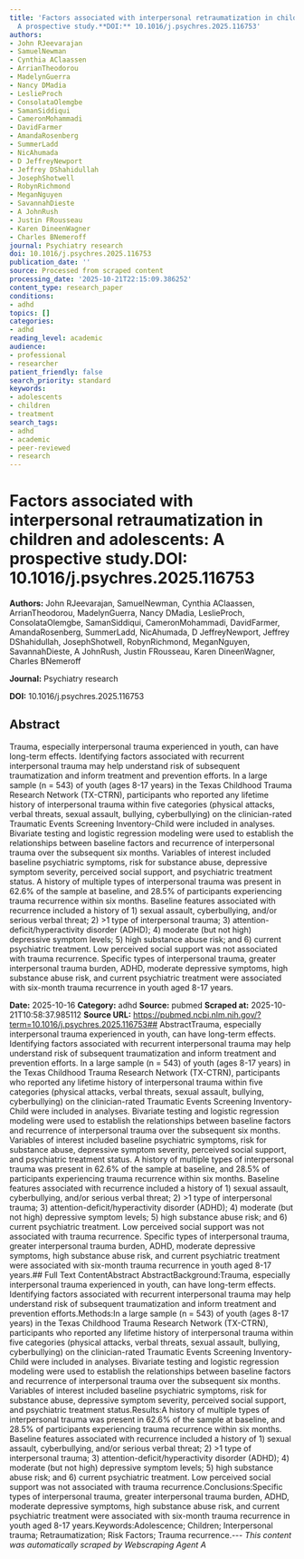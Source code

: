 ```yaml
---
title: 'Factors associated with interpersonal retraumatization in children and adolescents:
  A prospective study.**DOI:** 10.1016/j.psychres.2025.116753'
authors:
- John RJeevarajan
- SamuelNewman
- Cynthia AClaassen
- ArrianTheodorou
- MadelynGuerra
- Nancy DMadia
- LeslieProch
- ConsolataOlemgbe
- SamanSiddiqui
- CameronMohammadi
- DavidFarmer
- AmandaRosenberg
- SummerLadd
- NicAhumada
- D JeffreyNewport
- Jeffrey DShahidullah
- JosephShotwell
- RobynRichmond
- MeganNguyen
- SavannahDieste
- A JohnRush
- Justin FRousseau
- Karen DineenWagner
- Charles BNemeroff
journal: Psychiatry research
doi: 10.1016/j.psychres.2025.116753
publication_date: ''
source: Processed from scraped content
processing_date: '2025-10-21T22:15:09.386252'
content_type: research_paper
conditions:
- adhd
topics: []
categories:
- adhd
reading_level: academic
audience:
- professional
- researcher
patient_friendly: false
search_priority: standard
keywords:
- adolescents
- children
- treatment
search_tags:
- adhd
- academic
- peer-reviewed
- research
---
```


# Factors associated with interpersonal retraumatization in children and adolescents: A prospective study.**DOI:** 10.1016/j.psychres.2025.116753

**Authors:** John RJeevarajan, SamuelNewman, Cynthia AClaassen, ArrianTheodorou, MadelynGuerra, Nancy DMadia, LeslieProch, ConsolataOlemgbe, SamanSiddiqui, CameronMohammadi, DavidFarmer, AmandaRosenberg, SummerLadd, NicAhumada, D JeffreyNewport, Jeffrey DShahidullah, JosephShotwell, RobynRichmond, MeganNguyen, SavannahDieste, A JohnRush, Justin FRousseau, Karen DineenWagner, Charles BNemeroff

**Journal:** Psychiatry research

**DOI:** 10.1016/j.psychres.2025.116753

## Abstract

Trauma, especially interpersonal trauma experienced in youth, can have long-term effects. Identifying factors associated with recurrent interpersonal trauma may help understand risk of subsequent traumatization and inform treatment and prevention efforts.
In a large sample (n = 543) of youth (ages 8-17 years) in the Texas Childhood Trauma Research Network (TX-CTRN), participants who reported any lifetime history of interpersonal trauma within five categories (physical attacks, verbal threats, sexual assault, bullying, cyberbullying) on the clinician-rated Traumatic Events Screening Inventory-Child were included in analyses. Bivariate testing and logistic regression modeling were used to establish the relationships between baseline factors and recurrence of interpersonal trauma over the subsequent six months. Variables of interest included baseline psychiatric symptoms, risk for substance abuse, depressive symptom severity, perceived social support, and psychiatric treatment status.
A history of multiple types of interpersonal trauma was present in 62.6% of the sample at baseline, and 28.5% of participants experiencing trauma recurrence within six months. Baseline features associated with recurrence included a history of 1) sexual assault, cyberbullying, and/or serious verbal threat; 2) >1 type of interpersonal trauma; 3) attention-deficit/hyperactivity disorder (ADHD); 4) moderate (but not high) depressive symptom levels; 5) high substance abuse risk; and 6) current psychiatric treatment. Low perceived social support was not associated with trauma recurrence.
Specific types of interpersonal trauma, greater interpersonal trauma burden, ADHD, moderate depressive symptoms, high substance abuse risk, and current psychiatric treatment were associated with six-month trauma recurrence in youth aged 8-17 years.

**Date:** 2025-10-16
**Category:** adhd
**Source:** pubmed
**Scraped at:** 2025-10-21T10:58:37.985112
**Source URL:** https://pubmed.ncbi.nlm.nih.gov/?term=10.1016/j.psychres.2025.116753## AbstractTrauma, especially interpersonal trauma experienced in youth, can have long-term effects. Identifying factors associated with recurrent interpersonal trauma may help understand risk of subsequent traumatization and inform treatment and prevention efforts.
In a large sample (n = 543) of youth (ages 8-17 years) in the Texas Childhood Trauma Research Network (TX-CTRN), participants who reported any lifetime history of interpersonal trauma within five categories (physical attacks, verbal threats, sexual assault, bullying, cyberbullying) on the clinician-rated Traumatic Events Screening Inventory-Child were included in analyses. Bivariate testing and logistic regression modeling were used to establish the relationships between baseline factors and recurrence of interpersonal trauma over the subsequent six months. Variables of interest included baseline psychiatric symptoms, risk for substance abuse, depressive symptom severity, perceived social support, and psychiatric treatment status.
A history of multiple types of interpersonal trauma was present in 62.6% of the sample at baseline, and 28.5% of participants experiencing trauma recurrence within six months. Baseline features associated with recurrence included a history of 1) sexual assault, cyberbullying, and/or serious verbal threat; 2) >1 type of interpersonal trauma; 3) attention-deficit/hyperactivity disorder (ADHD); 4) moderate (but not high) depressive symptom levels; 5) high substance abuse risk; and 6) current psychiatric treatment. Low perceived social support was not associated with trauma recurrence.
Specific types of interpersonal trauma, greater interpersonal trauma burden, ADHD, moderate depressive symptoms, high substance abuse risk, and current psychiatric treatment were associated with six-month trauma recurrence in youth aged 8-17 years.## Full Text ContentAbstract AbstractBackground:Trauma, especially interpersonal trauma experienced in youth, can have long-term effects. Identifying factors associated with recurrent interpersonal trauma may help understand risk of subsequent traumatization and inform treatment and prevention efforts.Methods:In a large sample (n = 543) of youth (ages 8-17 years) in the Texas Childhood Trauma Research Network (TX-CTRN), participants who reported any lifetime history of interpersonal trauma within five categories (physical attacks, verbal threats, sexual assault, bullying, cyberbullying) on the clinician-rated Traumatic Events Screening Inventory-Child were included in analyses. Bivariate testing and logistic regression modeling were used to establish the relationships between baseline factors and recurrence of interpersonal trauma over the subsequent six months. Variables of interest included baseline psychiatric symptoms, risk for substance abuse, depressive symptom severity, perceived social support, and psychiatric treatment status.Results:A history of multiple types of interpersonal trauma was present in 62.6% of the sample at baseline, and 28.5% of participants experiencing trauma recurrence within six months. Baseline features associated with recurrence included a history of 1) sexual assault, cyberbullying, and/or serious verbal threat; 2) >1 type of interpersonal trauma; 3) attention-deficit/hyperactivity disorder (ADHD); 4) moderate (but not high) depressive symptom levels; 5) high substance abuse risk; and 6) current psychiatric treatment. Low perceived social support was not associated with trauma recurrence.Conclusions:Specific types of interpersonal trauma, greater interpersonal trauma burden, ADHD, moderate depressive symptoms, high substance abuse risk, and current psychiatric treatment were associated with six-month trauma recurrence in youth aged 8-17 years.Keywords:Adolescence; Children; Interpersonal trauma; Retraumatization; Risk Factors; Trauma recurrence.---
*This content was automatically scraped by Webscraping Agent A*